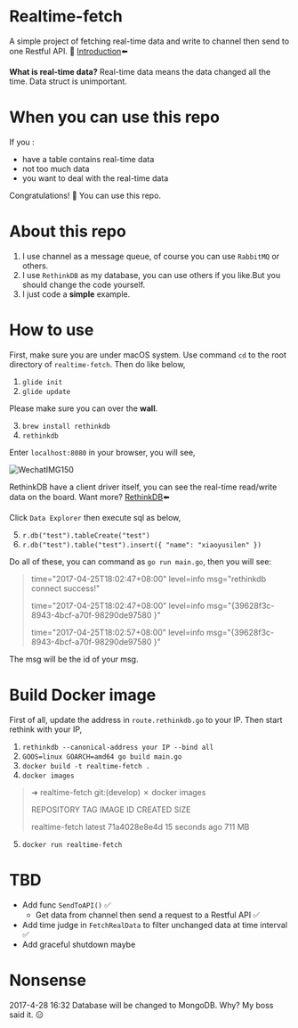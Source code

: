 # Realtime-fetch
A simple project of fetching real-time data and write to channel then send to one Restful API. 🤔
[Introduction](http://xiaoyu.world/2017/04/26/go-fetch-real-time-data/)⬅️

**What is real-time data?**
Real-time data means the data changed all the time. Data struct is unimportant.

# When you can use this repo
If you :
- have a table contains real-time data
- not too much data
- you want to deal with the real-time data

Congratulations! 🎉 You can use this repo.

# About this repo
1. I use channel as a message queue, of course you can use `RabbitMQ` or others.
2. I use `RethinkDB` as my database, you can use others if you like.But you should change the code yourself.
3. I just code a **simple** example.

# How to use
First, make sure you are under macOS system. Use command `cd` to the root directory of `realtime-fetch`. Then do like below,
1. `glide init`
2. `glide update`

Please make sure you can over the **wall**.

3. `brew install rethinkdb`
4. `rethinkdb`

Enter `localhost:8080` in your browser, you will see,

![WechatIMG150](http://ww2.sinaimg.cn/large/006tNc79ly1fez760h0frj31hu0y4q8r.jpg)

RethinkDB have a client driver itself, you can see the real-time read/write data on the board. Want more? [RethinkDB](https://www.rethinkdb.com/)⬅️

Click `Data Explorer` then execute sql as below,


5. `r.db("test").tableCreate("test")`
6. `r.db("test").table("test").insert({
      "name": "xiaoyusilen"
    })`

Do all of these, you can command as `go run main.go`, then you will see:

>   time="2017-04-25T18:02:47+08:00" level=info msg="rethinkdb connect success!" 
>
>   time="2017-04-25T18:02:47+08:00" level=info msg="{39628f3c-8943-4bcf-a70f-98290de97580 }" 
>
>   time="2017-04-25T18:02:57+08:00" level=info msg="{39628f3c-8943-4bcf-a70f-98290de97580 }"

The msg will be the id of your msg.

# Build Docker image

First of all, update the address in `route.rethinkdb.go` to your IP.
Then start rethink with your IP,
1. `rethinkdb --canonical-address your IP --bind all` 
2. `GOOS=linux GOARCH=amd64 go build main.go`
3. `docker build -t realtime-fetch .`
4. `docker images`

> ➜  realtime-fetch git:(develop) ✗ docker images
> 
>  REPOSITORY          TAG                 IMAGE ID            CREATED             SIZE
> 
>  realtime-fetch      latest              71a4028e8e4d        15 seconds ago      711 MB

5. `docker run realtime-fetch`

# TBD
- Add func `SendToAPI()` ✅
  - Get data from channel then send a request to a Restful API ✅
- Add time judge in `FetchRealData` to filter unchanged data at time interval ✅
- Add graceful shutdown maybe

# Nonsense
2017-4-28 16:32 Database will be changed to MongoDB. Why? My boss said it. 😑